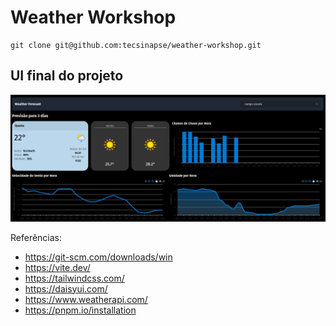 # Weather Workshop

```
git clone git@github.com:tecsinapse/weather-workshop.git
```

## UI final do projeto

![UI](public/ui.png)

Referências:

- https://git-scm.com/downloads/win
- https://vite.dev/
- https://tailwindcss.com/
- https://daisyui.com/
- https://www.weatherapi.com/
- https://pnpm.io/installation
